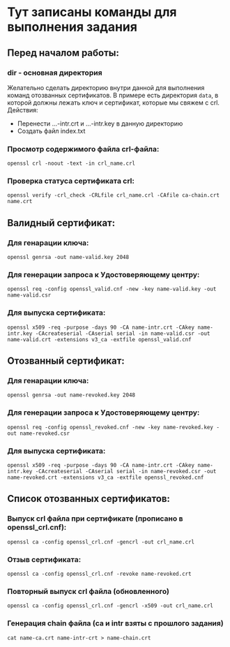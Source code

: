 # Тут записаны команды для выполнения задания

## Перед началом работы:

### dir - основная директория

Желательно сделать директорию внутри данной для выполнения команд отозванных сертификатов.
В примере есть директория ```data```, в которой должны лежать ключ и сертификат, которые мы свяжем с crl.
Действия:
- Перенести ...-intr.crt и ...-intr.key в данную директорию
- Создать файл index.txt


### Просмотр содержимого файла crl-файла:
```
openssl crl -noout -text -in crl_name.crl
```

### Проверка статуса сертификата crl:
```
openssl verify -crl_check -CRLfile crl_name.crl -CAfile ca-chain.crt name.crt
```



## Валидный сертификат:

### Для генарации ключа:
```
openssl genrsa -out name-valid.key 2048
```

### Для генерации запроса к Удостоверяющему центру:
```
openssl req -config openssl_valid.cnf -new -key name-valid.key -out name-valid.csr
```

### Для выпуска сертификата:
```
openssl x509 -req -purpose -days 90 -CA name-intr.crt -CAkey name-intr.key -CAcreateserial -CAserial serial -in name-valid.csr -out name-valid.crt -extensions v3_ca -extfile openssl_valid.cnf
``` 


## Отозванный сертификат:

### Для генарации ключа:
```
openssl genrsa -out name-revoked.key 2048
```

### Для генерации запроса к Удостоверяющему центру:
```
openssl req -config openssl_revoked.cnf -new -key name-revoked.key -out name-revoked.csr
```

### Для выпуска сертификата:
```
openssl x509 -req -purpose -days 90 -CA name-intr.crt -CAkey name-intr.key -CAcreateserial -CAserial serial -in name-revoked.csr -out name-revoked.crt -extensions v3_ca -extfile openssl_revoked.cnf
``` 



## Список отозванных сертификатов:

### Выпуск crl файла при сертификате (прописано в openssl_crl.cnf):
```
openssl ca -config openssl_crl.cnf -gencrl -out crl_name.crl
```

### Отзыв сертификата:
```
openssl ca -config openssl_crl.cnf -revoke name-revoked.crt 
```

### Повторный выпуск crl файла (обновленного)
```
openssl ca -config openssl_crl.cnf -gencrl -x509 -out crl_name.crl
```

### Генерация chain файла (ca и intr взяты с прошлого задания)
```
cat name-ca.crt name-intr-crt > name-chain.crt
```

